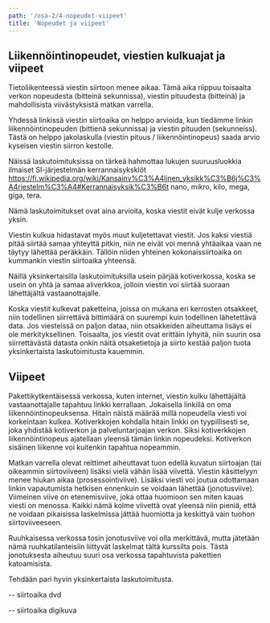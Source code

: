 ```yaml
---
path: '/osa-2/4-nopeudet-viipeet'
title: 'Nopeudet ja viipeet'
---
```



## Liikennöintinopeudet, viestien kulkuajat ja viipeet


Tietoliikenteessä viestin siirtoon menee aikaa. Tämä aika riippuu toisaalta verkon nopeudesta (bitteinä sekunnissa), viestin pituudesta (bitteinä) ja mahdollisista viivästyksistä matkan varrella.

Yhdessä linkissä viestin siirtoaika on helppo arvioida, kun tiedämme linkin liikennöintinopeuden (bittienä sekunnissa) ja viestin pituuden (sekunneiss). Tästä on helppo jakolaskulla (viestin pituus / liikennöintinopeus) saada arvio kyseisen viestin siirron kestolle.

Näissä laskutoimituksissa on tärkeä hahmottaa lukujen suuruusluokkia ilmaiset SI-järjestelmän kerrannaisyksklöt https://fi.wikipedia.org/wiki/Kansainv%C3%A4linen_yksikk%C3%B6j%C3%A4rjestelm%C3%A4#Kerrannaisyksik%C3%B6t nano, mikro, kilo, mega, giga, tera. 

Nämä laskutoimitukset ovat aina arvioita, koska viestit eivät kulje verkossa yksin.



Viestin kulkua hidastavat myös muut kuljetettavat viestit. Jos kaksi viestiä pitää siirtää samaa yhteyttä pitkin, niin ne eivät voi mennä yhtäaikaa vaan ne täytyy lähettää peräkkäin. Tällöin niiden yhteinen kokonaissiirtoaika on kummankin viestin siirtoaika yhteensä.

Näillä yksinkertaisilla laskutoimituksilla usein pärjää kotiverkossa, koska se usein on yhtä ja samaa aliverkkoa, jolloin viestin voi siirtää suoraan lähettäjältä vastaanottajalle.

Koska viestit kulkevat paketteina, joissa on mukana eri kerrosten otsakkeet, niin todellinen siirrettävä bittimäärä on suurempi kuin todellinen lähetettävä data. Jos viesteissä on paljon dataa, niin otsakkeiden aiheuttama lisäys ei ole merkityksellinen. Toisaalta, jos viestit ovat erittäin lyhyitä, niin suurin osa siirrettävästä datasta onkin näitä otsaketietoja ja siirto kestää paljon tuota yksinkertaista laskutoimitusta kauemmin.


## Viipeet

Pakettikytkentäisessä verkossa, kuten internet, viestin kulku lähettäjältä vastaanottajalle tapahtuu linkki  kerrallaan. Jokaisella linkillä on oma liikennöintinopeuksensa. Hitain näistä määrää millä nopeudella viesti voi korkeintaan kulkea. Kotiverkkojen kohdalla hitain linkki on tyypillisesti se, joka yhdistää kotiverkon ja palveluntarjoajan verkon. Siksi kotiverkkojen liikennöintinopeus ajatellaan yleensä tämän linkin nopeudeksi. Kotiverkon sisäinen liikenne voi kuitenkin tapahtua nopeammin.

Matkan varrella olevat reittimet aiheuttavat tuon edellä kuvatun siirtoajan (tai oikeammin siirtoviiveen) lisäksi vielä vähän lisää viivettä. Viestin käsittelyyn menee hiukan aikaa (prosessointiviive). Lisäksi viesti voi joutua odottamaan linkin vapautumista hetkisen ennenkuin se voidaan lähettää (jonotusviive). Viimeinen viive on etenemisviive, joka ottaa huomioon sen miten kauas viesti on menossa. Kaikki nämä kolme viivettä ovat yleensä niin pieniä, että ne voidaan pikaisissa laskelmissa jättää huomiotta ja keskittyä vain tuohon siirtoviiveeseen.

Ruuhkaisessa verkossa tosin jonotusviive voi olla merkittävä, mutta jätetään nämä ruuhkatilanteisiin liittyvät laskelmat tältä kurssilta pois. Tästä jonotuksesta aiheutuu suuri osa verkossa tapahtuvista pakettien katoamisista.


Tehdään pari hyvin yksinkertaista laskutoimitusta.

-- siirtoaika dvd
<quiznator id="5c7d121314524713f95a6d1f"></quiznator>

-- siirtoaika digikuva
<quiznator id=" 5c7d1624ddb6b814af327841"></quiznator>


